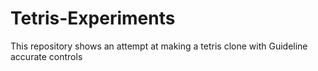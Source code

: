 # Tetris-Experiments
This repository shows an attempt at making a tetris clone with Guideline accurate controls

